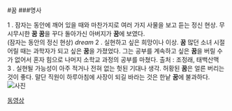 #꿈
###명사

1 .
잠자는 동안에 깨어 있을 때와 마찬가지로 여러 가지 사물을 보고 듣는 정신 현상.
무시무시한 **꿈**
**꿈**을 꾸다
돌아가신 아버지가 **꿈**에 보였다.	
(잠자는 동안의 정신 현상) *dream*
2 .
실현하고 싶은 희망이나 이상.
**꿈** 많던 소녀 시절
어릴 때는 과학자가 되고 싶은 **꿈**을 가졌었다.
그는 공부를 계속하고 싶은 **꿈**을 버릴 수가 없어서 혼자 힘으로 나머지 소학교 과정의 공부를 마쳤다.	출처 : 조정래, 태백산맥  
3 .
실현될 가능성이 아주 적거나 전혀 없는 헛된 기대나 생각.
허황된 **꿈**은 얼른 버리는 것이 좋다.
말단 직원이 하루아침에 사장이 되길 바라는 것은 한낱 **꿈**에 불과하다.
![사진](https://www.google.co.kr/url?sa=i&rct=j&q=&esrc=s&source=images&cd=&cad=rja&uact=8&ved=0ahUKEwilxpLyseXOAhWFq5QKHTbABUQQjRwIBw&url=https%3A%2F%2Ftwitter.com%2Fgg9fx5&psig=AFQjCNF6bCOCB98A68hYb-egnXgg85QwrA&ust=1472517657647175)

[동영상](https://youtu.be/mA-I5IiI29E)
